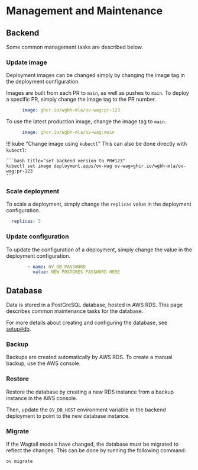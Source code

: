 # Management and Maintenance

## Backend

Some common management tasks are described below.

### Update image
Deployment images can be changed simply by changing the image tag in the deployment configuration.

Images are built from each PR to `main`, as well as pushes to `main`. To deploy a specific PR, simply change the image tag to the PR number.

```yml title="Change backend image to PR#123"
      image: ghcr.io/wgbh-mla/ov-wag:pr-123
```

To use the latest production image, change the image tag to `main`.

```yml title="Change backend image to main"
      image: ghcr.io/wgbh-mla/ov-wag:main
```

!!! kube "Change image using `kubectl`"
    This can also be done directly with `kubectl`:


    ```bash title="set backend version to PR#123"
    kubectl set image deployment.apps/ov-wag ov-wag=ghcr.io/wgbh-mla/ov-wag:pr-123
    ```

### Scale deployment
To scale a deployment, simply change the `replicas` value in the deployment configuration.

```yml title="Scale backend to 3 replicas"
  replicas: 3
```

### Update configuration
To update the configuration of a deployment, simply change the value in the deployment configuration.

```yml title="Change backend configuration"
        - name: OV_DB_PASSWORD
          value: NEW POSTGRES PASSWORD HERE
```


## Database
Data is stored in a PostGreSQL database, hosted in AWS RDS. This page describes common maintenance tasks for the database.

For more details about creating and configuring the database, see [setup#db](setup.md#db).

### Backup
Backups are created automatically by AWS RDS. To create a manual backup, use the AWS console.

### Restore
Restore the database by creating a new RDS instance from a backup instance in the AWS console. 

Then, update the `OV_DB_HOST` environment variable in the backend deployment to point to the new database instance.

### Migrate
If the Wagtail models have changed, the database must be migrated to reflect the changes. This can be done by running the following command:

```bash
ov migrate
```
